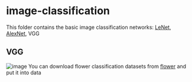 # image-classification
This folder contains the basic image classification networks: [LeNet](https://github.com/Kyrie798/image-classification/tree/main/LeNet), [AlexNet](https://github.com/Kyrie798/image-classification/tree/main/LeNet), VGG  
## VGG
![image](https://user-images.githubusercontent.com/56728472/228415697-15867e07-420e-4bbd-8776-b0dac739030d.png)
You can download flower classification datasets from [flower](https://storage.googleapis.com/download.tensorflow.org/example_images/flower_photos.tgz) and put it into data
